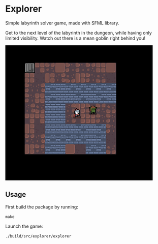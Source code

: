 # Explorer
Simple labyrinth solver game, made with SFML library.

Get to the next level of  the labyrinth in the dungeon, while having only limited visibility.
Watch out there is a mean goblin right behind you! 

![Screenshot](resources/pics/Screenshot.png)
## Usage

First build the package by running:
```
make
```

Launch the game:
```
./build/src/explorer/explorer
```